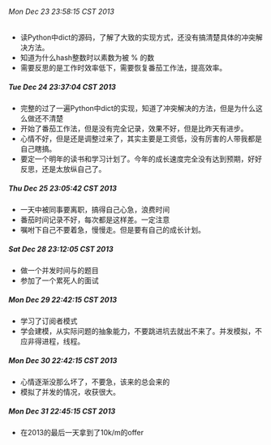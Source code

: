 ###### Mon Dec 23 23:58:15 CST 2013
*   读Python中dict的源码，了解了大致的实现方式，还没有搞清楚具体的冲突解决方法。
*   知道为什么hash整数时以素数为被 % 的数
*   需要反思的是工作时效率低下，需要恢复番茄工作法，提高效率。

##### Tue Dec 24 23:37:04 CST 2013
*   完整的过了一遍Python中dict的实现，知道了冲突解决的方法，但是为什么这么做还不清楚
*   开始了番茄工作法，但是没有完全记录，效果不好，但是比昨天有进步。
*   心情不好，但是还是调整过来了，其实主要是工资低，没有厉害的人带我都是自己瞎搞。
*   要定一个明年的读书和学习计划了。今年的成长速度完全没有达到预期，好好反思，还是太放纵自己了。

##### Thu Dec 25 23:05:42 CST 2013
*   一天中被同事要离职，搞得自己心急，浪费时间
*   番茄时间记录不好，每次都是这样差。一定注意
*   嘱咐下自己不要着急，慢慢走。但是要有自己的成长计划。

##### Sat Dec 28 23:12:05 CST 2013
*   做一个并发时间与的题目
*   参加了一个累死人的面试

##### Mon Dec 29 22:42:15 CST 2013
*   学习了订阅者模式
*   学会建模，从实际问题的抽象能力，不要跳进坑去就出不来了。并发模拟，不应非得进程，线程。

##### Mon Dec 30 22:42:15 CST 2013
*   心情逐渐没那么坏了，不要急，该来的总会来的  
*   模拟了并发的情况，收获很大。

##### Mon Dec 31 22:45:15 CST 2013
*   在2013的最后一天拿到了10k/m的offer
